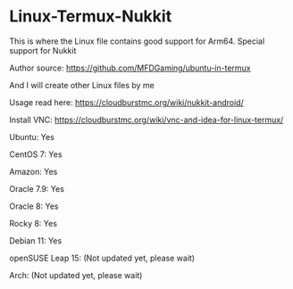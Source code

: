 # Linux-Termux-Nukkit

This is where the Linux file contains good support for Arm64. Special support for Nukkit

Author source: https://github.com/MFDGaming/ubuntu-in-termux

And I will create other Linux files by me

Usage read here: https://cloudburstmc.org/wiki/nukkit-android/

Install VNC: https://cloudburstmc.org/wiki/vnc-and-idea-for-linux-termux/



Ubuntu: Yes

CentOS 7: Yes

Amazon: Yes

Oracle 7.9: Yes

Oracle 8: Yes

Rocky 8: Yes

Debian 11: Yes

openSUSE Leap 15: (Not updated yet, please wait)

Arch: (Not updated yet, please wait)
